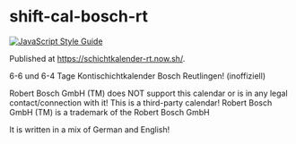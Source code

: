 # shift-cal-bosch-rt

[![JavaScript Style Guide](https://img.shields.io/badge/code_style-standard-brightgreen.svg)](https://standardjs.com)

Published at https://schichtkalender-rt.now.sh/.

6-6 und 6-4 Tage Kontischichtkalender Bosch Reutlingen! (inoffiziell)

Robert Bosch GmbH (TM) does NOT support this calendar or is in any legal contact/connection with it!
This is a third-party calendar!
Robert Bosch GmbH (TM) is a trademark of the Robert Bosch GmbH

It is written in a mix of German and English!
